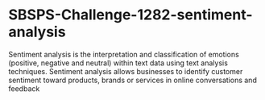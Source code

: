# SBSPS-Challenge-1282-sentiment-analysis

Sentiment analysis is the interpretation and classification of emotions (positive, negative and neutral)
within text data using text analysis techniques. Sentiment analysis allows businesses to identify customer sentiment toward products,
brands or services in online conversations and feedback

